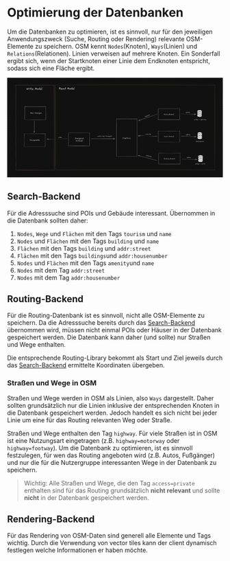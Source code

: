 # Optimierung der Datenbanken

Um die Datenbanken zu optimieren, ist es sinnvoll, nur für den jeweiligen Anwendungszweck (Suche, Routing oder
Rendering)
relevante OSM-Elemente zu speichern. OSM kennt `Nodes`(Knoten), `Ways`(Linien) und `Relations`(Relationen). Linien
verweisen auf mehrere Knoten. Ein Sonderfall ergibt sich, wenn der Startknoten einer Linie dem Endknoten entspricht,
sodass sich eine Fläche ergibt.

![](./architecture.png)

## Search-Backend

Für die Adresssuche sind POIs und Gebäude interessant. Übernommen in die Datenbank sollten daher:

1. `Nodes`, `Wege` und `Flächen` mit den Tags `tourism` und `name`
2. `Nodes` und `Flächen` mit den Tags `building` und `name`
3. `Flächen` mit den Tags `building` und `addr:street`
4. `Flächen` mit den Tags `buildings`und `addr:housenumber`
5. `Nodes` und `Flächen` mit den Tags `amenity`und `name`
6. `Nodes` mit dem Tag `addr:street`
7. `Nodes` mit dem Tag `addr:housenumber`

## Routing-Backend

Für die Routing-Datenbank ist es sinnvoll, nicht alle OSM-Elemente zu speichern. Da die Adresssuche bereits durch
das [Search-Backend](./Databases.md#search-backend) übernommen wird, müssen nicht einmal POIs oder Häuser in der
Datenbank gespeichert werden. Die Datenbank kann daher (und sollte) nur Straßen und Wege enthalten.

Die entsprechende Routing-Library bekommt als Start und Ziel jeweils durch
das [Search-Backend](./Databases.md#search-backend)
ermittelte Koordinaten übergeben.

### Straßen und Wege in OSM

Straßen und Wege werden in OSM als Linien, also `Ways` dargestellt. Daher sollten grundsätzlich nur die Linien inklusive
der entsprechenden Knoten in die Datenbank gespeichert werden. Jedoch handelt es sich nicht bei jeder Linie um eine für
das Routing relevanten Weg oder Straße.

Straßen und Wege enthalten den Tag `highway`. Für viele Straßen ist in OSM ist eine Nutzungsart eingetragen
(z.B. `highway=motorway` oder `highway=footway`). Um die Datenbank zu optimieren, ist es sinnvoll festzulegen, für wen
das Routing angeboten wird (z.B. Autos, Fußgänger) und nur die für die Nutzergruppe interessanten Wege in der Datenbank
zu speichern.

> Wichtig: Alle Straßen und Wege, die den Tag `access=private` enthalten sind für das Routing grundsätzlich **nicht
> relevant** und sollte **nicht** in der Datenbank gespeichert werden.

## Rendering-Backend

Für das Rendering von OSM-Daten sind generell alle Elemente und Tags wichtig. Durch die Verwendung von vector tiles kann
der client dynamisch festlegen welche Informationen er haben möchte.